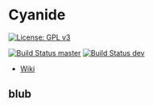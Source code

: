 # Cyanide

[![License: GPL v3](https://img.shields.io/badge/License-GPLv3-blue.svg)](https://www.gnu.org/licenses/gpl-3.0)

[![Build Status master](https://travis-ci.com/styinx/Cyanide.svg?branch=master)](https://travis-ci.com/styinx/Cyanide)
[![Build Status dev](https://travis-ci.com/styinx/Cyanide.svg?branch=dev)](https://travis-ci.com/styinx/Cyanide)

- [Wiki](https://github.com/styinx/Cyanide/wiki)

## blub

